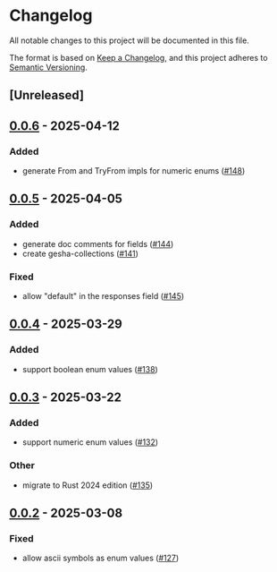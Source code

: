 # Changelog

All notable changes to this project will be documented in this file.

The format is based on [Keep a Changelog](https://keepachangelog.com/en/1.0.0/),
and this project adheres to [Semantic Versioning](https://semver.org/spec/v2.0.0.html).

## [Unreleased]

## [0.0.6](https://github.com/x7c1/gesha/compare/gesha-rust-types-v0.0.5...gesha-rust-types-v0.0.6) - 2025-04-12

### Added

- generate From and TryFrom impls for numeric enums ([#148](https://github.com/x7c1/gesha/pull/148))

## [0.0.5](https://github.com/x7c1/gesha/compare/gesha-rust-types-v0.0.4...gesha-rust-types-v0.0.5) - 2025-04-05

### Added

- generate doc comments for fields ([#144](https://github.com/x7c1/gesha/pull/144))
- create gesha-collections ([#141](https://github.com/x7c1/gesha/pull/141))

### Fixed

- allow "default" in the responses field ([#145](https://github.com/x7c1/gesha/pull/145))

## [0.0.4](https://github.com/x7c1/gesha/compare/gesha-rust-types-v0.0.3...gesha-rust-types-v0.0.4) - 2025-03-29

### Added

- support boolean enum values ([#138](https://github.com/x7c1/gesha/pull/138))

## [0.0.3](https://github.com/x7c1/gesha/compare/gesha-rust-types-v0.0.2...gesha-rust-types-v0.0.3) - 2025-03-22

### Added

- support numeric enum values ([#132](https://github.com/x7c1/gesha/pull/132))

### Other

- migrate to Rust 2024 edition ([#135](https://github.com/x7c1/gesha/pull/135))

## [0.0.2](https://github.com/x7c1/gesha/compare/gesha-rust-types-v0.0.1...gesha-rust-types-v0.0.2) - 2025-03-08

### Fixed

- allow ascii symbols as enum values ([#127](https://github.com/x7c1/gesha/pull/127))

